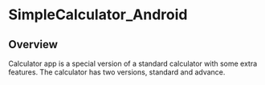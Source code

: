 # SimpleCalculator_Android
## Overview
Calculator app is a special version of a standard calculator with some extra features. The calculator has two versions, standard and advance.
